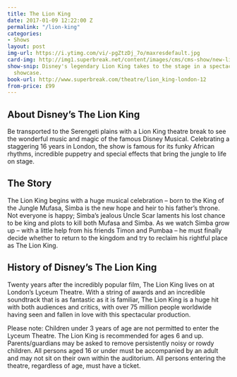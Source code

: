 ```yaml
---
title: The Lion King
date: 2017-01-09 12:22:00 Z
permalink: "/lion-king"
categories:
- Shows
layout: post
img-url: https://i.ytimg.com/vi/-pgZtzDj_7o/maxresdefault.jpg
card-img: http://img1.superbreak.net/content/images/cms/cms-show/new-lion-king-main-logo-1017.jpg
show-snip: Disney's legendary Lion King takes to the stage in a spectacular visual
  showcase.
book-url: http://www.superbreak.com/theatre/lion_king-london-12
from-price: £99
---
```


## About Disney’s The Lion King

Be transported to the Serengeti plains with a Lion King theatre break to see the wonderful music and magic of the famous Disney Musical. Celebrating a staggering 16 years in London, the show is famous for its funky African rhythms, incredible puppetry and special effects that bring the jungle to life on stage.

## The Story

The Lion King begins with a huge musical celebration – born to the King of the Jungle Mufasa, Simba is the new hope and heir to his father’s throne. Not everyone is happy; Simba’s jealous Uncle Scar laments his lost chance to be king and plots to kill both Mufasa and Simba. As we watch Simba grow up – with a little help from his friends Timon and Pumbaa – he must finally decide whether to return to the kingdom and try to reclaim his rightful place as The Lion King.

## History of Disney’s The Lion King

Twenty years after the incredibly popular film, The Lion King lives on at London’s Lyceum Theatre. With a string of awards and an incredible soundtrack that is as fantastic as it is familiar, The Lion King is a huge hit with both audiences and critics, with over 75 million people worldwide having seen and fallen in love with this spectacular production.

Please note: Children under 3 years of age are not permitted to enter the Lyceum Theatre. The Lion King is recommended for ages 6 and up. Parents/guardians may be asked to remove persistently noisy or rowdy children. All persons aged 16 or under must be accompanied by an adult and may not sit on their own within the auditorium. All persons entering the theatre, regardless of age, must have a ticket.
